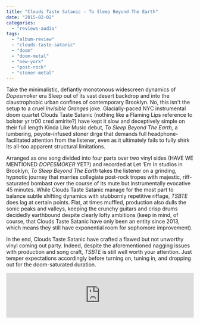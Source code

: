 ```yaml
---
title: "Clouds Taste Satanic - To Sleep Beyond The Earth"
date: "2015-02-02"
categories: 
  - "reviews-audio"
tags: 
  - "album-review"
  - "clouds-taste-satanic"
  - "doom"
  - "doom-metal"
  - "new-york"
  - "post-rock"
  - "stoner-metal"
---
```


Take the minimalistic, defiantly monotonous widescreen dynamics of _Dopesmoker_ era Sleep out of its vast desert backdrop and into the claustrophobic urban confines of contemporary Brooklyn. No, this isn't the setup to a cruel _Invisible Oranges_ joke. Glacially-paced NYC instrumental doom quartet Clouds Taste Satanic (nothing like a Flaming Lips reference to bolster yr tr00 cred amirite?) have kept it slow and deceptively simple on their full length Kinda Like Music debut, _To Sleep Beyond The Earth,_ a lumbering, peyote-infused stoner dirge that demands full headphone-facilitated attention from the listener, even as it ultimately fails to fully shirk its all-too apparent structural limitations.

Arranged as one song divided into four parts over two vinyl sides (HAVE WE MENTIONED _DOPESMOKER_ YET?) and recorded at Let ‘Em In studios in Brooklyn, _To Sleep Beyond The Earth_ takes the listener on a grinding, hypnotic journey that marries collegiate post-rock tropes with majestic, riff-saturated bombast over the course of its mute but instrumentally evocative 45 minutes. While Clouds Taste Satanic manage for the most part to balance subtle shifting dynamics with stubbornly repetitive riffage, _TSBTE_ does lag at certain points. Flat, at times muffled, production also dulls the sonic peaks and valleys, keeping the crunchy guitars and crisp drums decidedly earthbound despite clearly lofty ambitions (keep in mind, of course, that Clouds Taste Satanic have only been an entity since 2013, which means they still have exponential room for sophomore improvement).

In the end, Clouds Taste Satanic have crafted a flawed but not unworthy vinyl coming out party. Indeed, despite the aforementioned nagging issues with production and song craft, _TSBTE_ is still well worth your attention. Just temper expectations accordingly before turning on, tuning in, and dropping out for the doom-saturated duration.

<iframe style="border: 0; width: 100%; height: 120px;" src="https://bandcamp.com/EmbeddedPlayer/album=3354264014/size=large/bgcol=ffffff/linkcol=0687f5/tracklist=false/artwork=small/transparent=true/" width="300" height="150" seamless=""><a href="http://cloudstastesatanic.bandcamp.com/album/to-sleep-beyond-the-earth">To Sleep Beyond The Earth by Clouds Taste Satanic</a></iframe>
